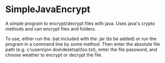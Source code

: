 # SimpleJavaEncrypt
A simple program to encrypt/decrypt files with java. Uses java's crypto methods and can encrypt files and folders.

To use, either run the .bat included with the .jar (to be added) or run the program in a command line by some method.
Then enter the absolute file path (e.g. c:\users\jon doe\desktop\foo.txt), enter the file password, and choose weather to encrypt or decrypt the file.
